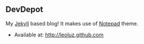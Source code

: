 DevDepot
--------

My [Jekyll][1] based blog! It makes use of [Notepad][2] theme.

- Available at: http://leoluz.github.com

[1]: http://jekyllrb.com/
[2]: https://github.com/hmfaysal/Notepad

